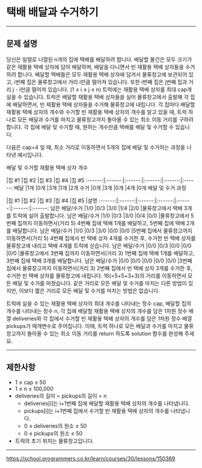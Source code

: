 # 택배 배달과 수거하기

---

## 문제 설명

당신은 일렬로 나열된 n개의 집에 택배를 배달하려 합니다. 배달할 물건은 모두 크기가 같은 재활용 택배 상자에 담아 배달하며, 배달을 다니면서 빈 재활용 택배 상자들을 수거하려 합니다.
배달할 택배들은 모두 재활용 택배 상자에 담겨서 물류창고에 보관되어 있고, i번째 집은 물류창고에서 거리 i만큼 떨어져 있습니다. 또한 i번째 집은 j번째 집과 거리 j - i만큼 떨어져 있습니다. (1 ≤ i ≤ j ≤ n)
트럭에는 재활용 택배 상자를 최대 cap개 실을 수 있습니다. 트럭은 배달할 재활용 택배 상자들을 실어 물류창고에서 출발해 각 집에 배달하면서, 빈 재활용 택배 상자들을 수거해 물류창고에 내립니다. 각 집마다 배달할 재활용 택배 상자의 개수와 수거할 빈 재활용 택배 상자의 개수를 알고 있을 때, 트럭 하나로 모든 배달과 수거를 마치고 물류창고까지 돌아올 수 있는 최소 이동 거리를 구하려 합니다. 각 집에 배달 및 수거할 때, 원하는 개수만큼 택배를 배달 및 수거할 수 있습니다.

다음은 cap=4 일 때, 최소 거리로 이동하면서 5개의 집에 배달 및 수거하는 과정을 나타낸 예시입니다.

배달 및 수거할 재활용 택배 상자 개수

|집 #1	|집 #2	|집 #3	|집 #4	|집 #5
:------:|:------:|:------:|:------:|:------:|:------:
배달	|1개	|0개	|3개	|1개	|2개
수거	|0개	|3개	|0개	|4개	|0개
배달 및 수거 과정

|집 #1	|집 #2	|집 #3	|집 #4	|집 #5	|설명
:------:|:------:|:------:|:------:|:------:|:------:|:------:
남은 배달/수거	|1/0	|0/3	|3/0	|1/4	|2/0	|물류창고에서 택배 3개를 트럭에 실어 출발합니다.
남은 배달/수거	|1/0	|0/3	|3/0	|0/4	|0/0	|물류창고에서 5번째 집까지 이동하면서(거리 5) 4번째 집에 택배 1개를 배달하고, 5번째 집에 택배 2개를 배달합니다.
남은 배달/수거	|1/0	|0/3	|3/0	|0/0	|0/0	|5번째 집에서 물류창고까지 이동하면서(거리 5) 4번째 집에서 빈 택배 상자 4개를 수거한 후, 수거한 빈 택배 상자를 물류창고에 내리고 택배 4개를 트럭에 싣습니다.
남은 배달/수거	|0/0	|0/3	|0/0	|0/0	|0/0	|물류창고에서 3번째 집까지 이동하면서(거리 3) 1번째 집에 택배 1개를 배달하고, 3번째 집에 택배 3개를 배달합니다.
남은 배달/수거	|0/0	|0/0	|0/0	|0/0	|0/0	|3번째 집에서 물류창고까지 이동하면서(거리 3) 2번째 집에서 빈 택배 상자 3개를 수거한 후, 수거한 빈 택배 상자를 물류창고에 내립니다.
16(=5+5+3+3)의 거리를 이동하면서 모든 배달 및 수거를 마쳤습니다. 같은 거리로 모든 배달 및 수거를 마치는 다른 방법이 있지만, 이보다 짧은 거리로 모든 배달 및 수거를 마치는 방법은 없습니다.

트럭에 실을 수 있는 재활용 택배 상자의 최대 개수를 나타내는 정수 cap, 배달할 집의 개수를 나타내는 정수 n, 각 집에 배달할 재활용 택배 상자의 개수를 담은 1차원 정수 배열 deliveries와 각 집에서 수거할 빈 재활용 택배 상자의 개수를 담은 1차원 정수 배열 pickups가 매개변수로 주어집니다. 이때, 트럭 하나로 모든 배달과 수거를 마치고 물류창고까지 돌아올 수 있는 최소 이동 거리를 return 하도록 solution 함수를 완성해 주세요.

---

## 제한사항

- 1 ≤ cap ≤ 50
- 1 ≤ n ≤ 100,000
- deliveries의 길이 = pickups의 길이 = n
  - deliveries[i]는 i+1번째 집에 배달할 재활용 택배 상자의 개수를 나타냅니다.
  - pickups[i]는 i+1번째 집에서 수거할 빈 재활용 택배 상자의 개수를 나타냅니다.
  - 0 ≤ deliveries의 원소 ≤ 50
  - 0 ≤ pickups의 원소 ≤ 50
- 트럭의 초기 위치는 물류창고입니다.

---

https://school.programmers.co.kr/learn/courses/30/lessons/150369
